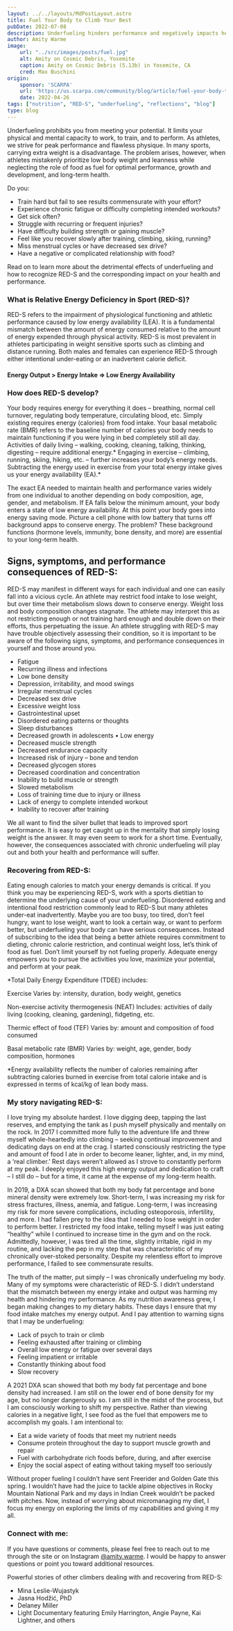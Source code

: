 ```yaml
---
layout: ../../layouts/MdPostLayout.astro
title: Fuel Your Body to Climb Your Best
pubDate: 2022-07-08
description: Underfueling hinders performance and negatively impacts health 
author: Amity Warme
image: 
    url: "../src/images/posts/fuel.jpg"
    alt: Amity on Cosmic Debris, Yosemite
    caption: Amity on Cosmic Debris (5.13b) in Yosemite, CA
    cred: Max Buschini
origin: 
    sponsor: 'SCARPA'
    url: 'https://us.scarpa.com/community/blog/article/fuel-your-body-to-climb-your-best'
    date: 2022-04-26
tags: ["nutrition", "RED-S", "underfueling", "reflections", "blog"]
type: blog
---
```


Underfueling prohibits you from meeting your potential. It limits your physical and mental capacity to work, to train, and to perform. As athletes, we strive for peak performance and flawless physique. In many sports, carrying extra weight is a disadvantage. The problem arises, however, when athletes mistakenly prioritize low body weight and leanness while neglecting the role of food as fuel for optimal performance, growth and development, and long-term health.

Do you:

* Train hard but fail to see results commensurate with your effort?
* Experience chronic fatigue or difficulty completing intended workouts?
* Get sick often?
* Struggle with recurring or frequent injuries?
* Have difficulty building strength or gaining muscle?
* Feel like you recover slowly after training, climbing, skiing, running?
* Miss menstrual cycles or have decreased sex drive?
* Have a negative or complicated relationship with food?

Read on to learn more about the detrimental effects of underfueling and how to recognize RED-S and the corresponding impact on your health and performance.

### What is Relative Energy Deficiency in Sport (RED-S)?

RED-S refers to the impairment of physiological functioning and athletic performance caused by low energy availability (LEA). It is a fundamental mismatch between the amount of energy consumed relative to the amount of energy expended through physical activity. RED-S is most prevalent in athletes participating in weight sensitive sports such as climbing and distance running. Both males and females can experience RED-S through either intentional under-eating or an inadvertent calorie deficit.

#### Energy Output > Energy Intake => Low Energy Availability

### How does RED-S develop?

Your body requires energy for everything it does – breathing, normal cell turnover, regulating body temperature, circulating blood, etc. Simply existing requires energy (calories) from food intake. Your basal metabolic rate (BMR) refers to the baseline number of calories your body needs to maintain functioning if you were lying in bed completely still all day. Activities of daily living – walking, cooking, cleaning, talking, thinking, digesting – require additional energy.* Engaging in exercise – climbing, running, skiing, hiking, etc. – further increases your body’s energy needs. Subtracting the energy used in exercise from your total energy intake gives us your energy availability (EA).*

The exact EA needed to maintain health and performance varies widely from one individual to another depending on body composition, age, gender, and metabolism. If EA falls below the minimum amount, your body enters a state of low energy availability. At this point your body goes into energy saving mode. Picture a cell phone with low battery that turns off background apps to conserve energy. The problem? These background functions (hormone levels, immunity, bone density, and more) are essential to your long-term health.

## Signs, symptoms, and performance consequences of RED-S:

RED-S may manifest in different ways for each individual and one can easily fall into a vicious cycle. An athlete may restrict food intake to lose weight, but over time their metabolism slows down to conserve energy. Weight loss and body composition changes stagnate. The athlete may interpret this as not restricting enough or not training hard enough and double down on their efforts, thus perpetuating the issue. An athlete struggling with RED-S may have trouble objectively assessing their condition, so it is important to be aware of the following signs, symptoms, and performance consequences in yourself and those around you.

* Fatigue
* Recurring illness and infections
* Low bone density
* Depression, irritability, and mood swings
* Irregular menstrual cycles
* Decreased sex drive
* Excessive weight loss
* Gastrointestinal upset
* Disordered eating patterns or thoughts
* Sleep disturbances
* Decreased growth in adolescents • Low energy
* Decreased muscle strength
* Decreased endurance capacity
* Increased risk of injury – bone and tendon
* Decreased glycogen stores
* Decreased coordination and concentration
* Inability to build muscle or strength
* Slowed metabolism
* Loss of training time due to injury or illness
* Lack of energy to complete intended workout
* Inability to recover after training

We all want to find the silver bullet that leads to improved sport performance. It is easy to get caught up in the mentality that simply losing weight is the answer. It may even seem to work for a short time. Eventually, however, the consequences associated with chronic underfueling will play out and both your health and performance will suffer.

### Recovering from RED-S:

Eating enough calories to match your energy demands is critical. If you think you may be experiencing RED-S, work with a sports dietitian to determine the underlying cause of your underfueling. Disordered eating and intentional food restriction commonly lead to RED-S but many athletes under-eat inadvertently. Maybe you are too busy, too tired, don’t feel hungry, want to lose weight, want to look a certain way, or want to perform better, but underfueling your body can have serious consequences. Instead of subscribing to the idea that being a better athlete requires commitment to dieting, chronic calorie restriction, and continual weight loss, let’s think of food as fuel. Don’t limit yourself by not fueling properly. Adequate energy empowers you to pursue the activities you love, maximize your potential, and perform at your peak.

*Total Daily Energy Expenditure (TDEE) includes:

Exercise Varies by: intensity, duration, body weight, genetics

Non-exercise activity thermogenesis (NEAT) Includes: activities of daily living (cooking, cleaning, gardening), fidgeting, etc.

Thermic effect of food (TEF) Varies by: amount and composition of food consumed

Basal metabolic rate (BMR) Varies by: weight, age, gender, body composition, hormones

*Energy availability reflects the number of calories remaining after subtracting calories burned in exercise from total calorie intake and is expressed in terms of kcal/kg of lean body mass.

### My story navigating RED-S:

I love trying my absolute hardest. I love digging deep, tapping the last reserves, and emptying the tank as I push myself physically and mentally on the rock. In 2017 I committed more fully to the adventure life and threw myself whole-heartedly into climbing – seeking continual improvement and dedicating days on end at the crag. I started consciously restricting the type and amount of food I ate in order to become leaner, lighter, and, in my mind, a ‘real climber.’ Rest days weren’t allowed as I strove to constantly perform at my peak. I deeply enjoyed this high energy output and dedication to craft – I still do – but for a time, it came at the expense of my long-term health.

In 2019, a DXA scan showed that both my body fat percentage and bone mineral density were extremely low. Short-term, I was increasing my risk for stress fractures, illness, anemia, and fatigue. Long-term, I was increasing my risk for more severe complications, including osteoporosis, infertility, and more. I had fallen prey to the idea that I needed to lose weight in order to perform better. I restricted my food intake, telling myself I was just eating “healthy” while I continued to increase time in the gym and on the rock. Admittedly, however, I was tired all the time, slightly irritable, rigid in my routine, and lacking the pep in my step that was characteristic of my chronically over-stoked personality. Despite my relentless effort to improve performance, I failed to see commensurate results.

The truth of the matter, put simply – I was chronically underfueling my body. Many of my symptoms were characteristic of RED-S. I didn’t understand that the mismatch between my energy intake and output was harming my health and hindering my performance. As my nutrition awareness grew, I began making changes to my dietary habits. These days I ensure that my food intake matches my energy output. And I pay attention to warning signs that I may be underfueling:

* Lack of psych to train or climb
* Feeling exhausted after training or climbing
* Overall low energy or fatigue over several days
* Feeling impatient or irritable
* Constantly thinking about food
* Slow recovery

A 2021 DXA scan showed that both my body fat percentage and bone density had increased. I am still on the lower end of bone density for my age, but no longer dangerously so. I am still in the midst of the process, but I am consciously working to shift my perspective. Rather than viewing calories in a negative light, I see food as the fuel that empowers me to accomplish my goals. I am intentional to:

* Eat a wide variety of foods that meet my nutrient needs
* Consume protein throughout the day to support muscle growth and repair
* Fuel with carbohydrate rich foods before, during, and after exercise
* Enjoy the social aspect of eating without taking myself too seriously

Without proper fueling I couldn’t have sent Freerider and Golden Gate this spring. I wouldn’t have had the juice to tackle alpine objectives in Rocky Mountain National Park and my days in Indian Creek wouldn’t be packed with pitches. Now, instead of worrying about micromanaging my diet, I focus my energy on exploring the limits of my capabilities and giving it my all.

### Connect with me:

If you have questions or comments, please feel free to reach out to me through the site or on Instagram [@amity.warme](https://www.instagram.com/amity.warme/). I would be happy to answer questions or point you toward additional resources.

Powerful stories of other climbers dealing with and recovering from RED-S:

* Mina Leslie-Wujastyk
* Jasna Hodžić, PhD
* Delaney Miller
* Light Documentary featuring Emily Harrington, Angie Payne, Kai Lightner, and others
